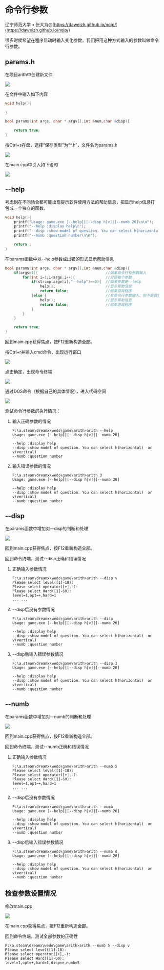 # 命令行参数

辽宁师范大学 &bull; 张大为@[https://daweizh.github.io/noip/](https://daweizh.github.io/noip/)

很多时候希望在程序启动时输入变化参数，我们把用这种方式输入的参数叫做命令行参数。

## params.h

在项目arith中创建新文件

![](images/param-01.png)

在文件中输入如下内容

```c++ {.line-numbers}
void help(){
	
}

bool params(int args, char * argv[],int &num,char &disp){
	
    return true;
}
```

按Ctrl+s存盘，选择“保存类型”为“*.h”，文件名为params.h

![](images/param-02.png)

在main.cpp中引入如下语句

![](images/param-03.png)


## --help

考虑到在不同场合都可能出现提示软件使用方法的帮助信息，把显示help信息打包成一个独立的函数。

```c++ {.line-numbers}
void help(){
    printf("Usage: game.exe [--help]|[--disp h|v]|[--numb 20]\n\n");
    printf("--help :display help\n");
    printf("--disp :show model of question. You can select h(horizontal)  or v(vertical)\n");
    printf("--numb :question number\n\n");

    return ;	
}
```

在params函数中以--help参数或出错的形式显示帮助信息

```c++ {.line-numbers}
bool params(int args, char * argv[],int &num,char &disp){
    if(args>1){                               //如果命令行有参数输入 
        for(int i=1;i<args;i++){              //分析每个参数 
            if(strcmp(argv[i],"--help")==0){  //如果参数是--help 
                help();                       //显示帮助信息 
                return false;                 //结束游戏程序 
            }else {                           //有命令行参数输入，但不是我们要的 
                help();                       //显示帮助信息 
                return false;                 //结束游戏程序 
            }
        }	
    }

    return true;
}
```

回到main.cpp获得焦点，按F12重新构造全部。

按Ctrl+r并输入cmd命令，出现运行窗口

![](images/param-04.png)

点击确定，出现命令终端

![](images/param-05.png)

通过DOS命令（根据自己的具体情况），进入代码空间

![](images/param-06.png)

测试命令行参数的执行情况：

1. 输入正确参数的情况
    ```shell
    F:\a.steam\dreamx\wedo\game\arith>arith --help
    Usage: game.exe [--help]|[--disp h|v]|[--numb 20]
    
    --help :display help
    --disp :show model of question. You can select h(horizontal)  or v(vertical)
    --numb :question number
    ```
2. 输入错误参数的情况
    ```shell
    F:\a.steam\dreamx\wedo\game\arith>arith 3
    Usage: game.exe [--help]|[--disp h|v]|[--numb 20]
    
    --help :display help
    --disp :show model of question. You can select h(horizontal)  or v(vertical)
    --numb :question number
    ```

## --disp

在params函数中增加对--disp的判断和处理

![](images/param-07.png)

回到main.cpp获得焦点，按F12重新构造全部。

回到命令终端，测试--disp正确和错误情况

1. 正确输入参数情况
    ```shell
    F:\a.steam\dreamx\wedo\game\arith>arith --disp v
    Please select level([1]-18):
    Please select operator([+],-):
    Please select Hard([1]-60):
    level=1,opt=+,hard=1
    ... ...
    ```
2. --disp后没有参数情况
    ```shell
    F:\a.steam\dreamx\wedo\game\arith>arith --disp
    Usage: game.exe [--help]|[--disp h|v]|[--numb 20]
    
    --help :display help
    --disp :show model of question. You can select h(horizontal)  or v(vertical)
    --numb :question number
    ```
3. --disp后输入错误参数情况
    ```shell
    F:\a.steam\dreamx\wedo\game\arith>arith --disp 3
    Usage: game.exe [--help]|[--disp h|v]|[--numb 20]
    
    --help :display help
    --disp :show model of question. You can select h(horizontal)  or v(vertical)
    --numb :question number
    ```

## --numb

在params函数中增加对--numb的判断和处理

![](images/param-08.png)

回到main.cpp获得焦点，按F12重新构造全部。

回到命令终端，测试--numb正确和错误情况

1. 正确输入参数情况
    ```shell
    F:\a.steam\dreamx\wedo\game\arith>arith --numb 5
    Please select level([1]-18):
    Please select operator([+],-):
    Please select Hard([1]-60):
    level=1,opt=+,hard=1
    ... ...
    ```
2. --disp后没有参数情况
    ```shell
    F:\a.steam\dreamx\wedo\game\arith>arith --numb
    Usage: game.exe [--help]|[--disp h|v]|[--numb 20]
    
    --help :display help
    --disp :show model of question. You can select h(horizontal)  or v(vertical)
    --numb :question number
    ```
3. --disp后输入错误参数情况
    ```shell
    F:\a.steam\dreamx\wedo\game\arith>arith --numb d
    Usage: game.exe [--help]|[--disp h|v]|[--numb 20]
    
    --help :display help
    --disp :show model of question. You can select h(horizontal)  or v(vertical)
    --numb :question number
    ```

## 检查参数设置情况

修改main.cpp

![](images/param-09.png)

在main.cpp获得焦点，按F12重新构造全部。

回到命令终端，测试全部参数的正确性

```shell
F:\a.steam\dreamx\wedo\game\arith>arith --numb 5 --disp v
Please select level([1]-18):
Please select operator([+],-):
Please select Hard([1]-60):
level=1,opt=+,hard=1,disp=v,numb=5
```
